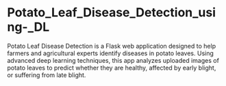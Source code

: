 # Potato_Leaf_Disease_Detection_using-_DL
Potato Leaf Disease Detection is a Flask web application designed to help farmers and agricultural experts identify diseases in potato leaves. Using advanced deep learning techniques, this app analyzes uploaded images of potato leaves to predict whether they are healthy, affected by early blight, or suffering from late blight.
